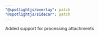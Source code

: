 ```yaml
---
"@spotlightjs/overlay": patch
"@spotlightjs/sidecar": patch
---
```


Added support for processing attachments
